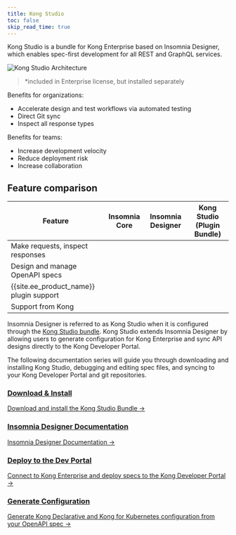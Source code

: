 ```yaml
---
title: Kong Studio
toc: false
skip_read_time: true
---
```

Kong Studio is a bundle for Kong Enterprise based on Insomnia Designer,
which enables spec-first development for all REST and GraphQL services.

![Kong Studio Architecture](/assets/images/docs/studio/studio-insomnia-architecture.png)
> &#42;included in Enterprise license, but installed separately

Benefits for organizations:
* Accelerate design and test workflows via automated testing
* Direct Git sync
* Inspect all response types

Benefits for teams:
* Increase development velocity
* Reduce deployment risk
* Increase collaboration

## Feature comparison

| Feature | Insomnia Core | Insomnia Designer | Kong Studio (Plugin Bundle)|
|---------|---------------|-------------------|----------------------------|
| Make requests, inspect responses | <i class="fa fa-check"></i> | <i class="fa fa-check"></i> | <i class="fa fa-check"></i> |
| Design and manage OpenAPI specs | <i class="fa fa-times"></i> | <i class="fa fa-check"></i> | <i class="fa fa-check"></i> |
| {{site.ee_product_name}} plugin support | <i class="fa fa-times"></i> |  <i class="fa fa-times"></i> | <i class="fa fa-check"></i> |
| Support from Kong | <i class="fa fa-times"></i> | <i class="fa fa-times"></i> | <i class="fa fa-check"></i> |

Insomnia Designer is referred to as Kong Studio when it is configured through the
[Kong Studio bundle](https://insomnia.rest/plugins/insomnia-plugin-kong-bundle).
Kong Studio extends Insomnia Designer by allowing users to generate configuration
for Kong Enterprise and sync API designs directly to the Kong Developer Portal.

The following documentation series will guide you through downloading and installing
Kong Studio, debugging and editing spec files, and syncing to your
Kong Developer Portal and git repositories.

<div class="docs-grid">

  <div class="docs-grid-block">
    <h3>
        <a href="/enterprise/{{page.kong_version}}/studio/download-install">Download & Install</a>
    </h3>
    <p></p>
    <a href="/enterprise/{{page.kong_version}}/studio/download-install">
        Download and install the Kong Studio Bundle &rarr;
    </a>
  </div>

  <div class="docs-grid-block">
    <h3>
        <a href="https://support.insomnia.rest/article/94-introduction">Insomnia Designer Documentation</a>
    </h3>
    <p></p>
    <a href="https://support.insomnia.rest/article/94-introduction">
        Insomnia Designer Documentation &rarr;
    </a>
  </div>

  <div class="docs-grid-block">
    <h3>
        <a href="/enterprise/{{page.kong_version}}/studio/deploy-to-dev-portal">Deploy to the Dev Portal</a>
    </h3>
    <p></p>
    <a href="/enterprise/{{page.kong_version}}/studio/deploy-to-dev-portal">
        Connect to Kong Enterprise and deploy specs to the Kong Developer Portal &rarr;
    </a>
  </div>

  <div class="docs-grid-block">
    <h3>
        <a href="/enterprise/{{page.kong_version}}/studio/dec-conf-studio">Generate Configuration</a>
    </h3>
    <p></p>
    <a href="/enterprise/{{page.kong_version}}/studio/dec-conf-studio">
        Generate Kong Declarative and Kong for Kubernetes configuration from your OpenAPI spec &rarr;
    </a>
  </div>

</div>
